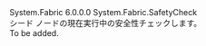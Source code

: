 <Type Name="SeedNodeSafetyCheck" FullName="System.Fabric.SeedNodeSafetyCheck">
  <TypeSignature Language="C#" Value="public sealed class SeedNodeSafetyCheck : System.Fabric.SafetyCheck" />
  <TypeSignature Language="ILAsm" Value=".class public auto ansi sealed beforefieldinit SeedNodeSafetyCheck extends System.Fabric.SafetyCheck" />
  <TypeSignature Language="DocId" Value="T:System.Fabric.SeedNodeSafetyCheck" />
  <TypeSignature Language="VB.NET" Value="Public NotInheritable Class SeedNodeSafetyCheck&#xA;Inherits SafetyCheck" />
  <TypeSignature Language="F#" Value="type SeedNodeSafetyCheck = class&#xA;    inherit SafetyCheck" />
  <AssemblyInfo>
    <AssemblyName>System.Fabric</AssemblyName>
    <AssemblyVersion>6.0.0.0</AssemblyVersion>
  </AssemblyInfo>
  <Base>
    <BaseTypeName>System.Fabric.SafetyCheck</BaseTypeName>
  </Base>
  <Interfaces />
  <Docs>
    <summary>
      <para>
            シード ノードの現在実行中の安全性チェックします。
            </para>
    </summary>
    <remarks>To be added.</remarks>
  </Docs>
  <Members />
</Type>